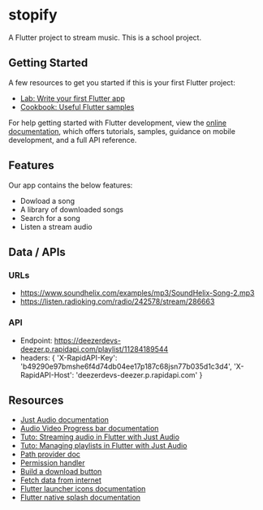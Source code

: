 # stopify

A Flutter project to stream music. This is a school project.

## Getting Started

A few resources to get you started if this is your first Flutter project:

- [Lab: Write your first Flutter app](https://docs.flutter.dev/get-started/codelab)
- [Cookbook: Useful Flutter samples](https://docs.flutter.dev/cookbook)

For help getting started with Flutter development, view the
[online documentation](https://docs.flutter.dev/), which offers tutorials,
samples, guidance on mobile development, and a full API reference.

## Features

Our app contains the below features:

- Dowload a song
- A library of downloaded songs
- Search for a song
- Listen a stream audio

## Data / APIs

### URLs

- https://www.soundhelix.com/examples/mp3/SoundHelix-Song-2.mp3
- https://listen.radioking.com/radio/242578/stream/286663

### API

- Endpoint: https://deezerdevs-deezer.p.rapidapi.com/playlist/11284189544
- headers: {
    'X-RapidAPI-Key': 'b49290e97bmshe6f4d74db04ee17p187c68jsn77b035d1c3d4',
    'X-RapidAPI-Host': 'deezerdevs-deezer.p.rapidapi.com'
  }

## Resources

- [Just Audio documentation](https://pub.dev/packages/just_audio)
- [Audio Video Progress bar documentation](https://pub.dev/packages/audio_video_progress_bar)
- [Tuto: Streaming audio in Flutter with Just Audio](https://suragch.medium.com/steaming-audio-in-flutter-with-just-audio-7435fcf672bf)
- [Tuto: Managing playlists in Flutter with Just Audio](https://suragch.medium.com/managing-playlists-in-flutter-with-just-audio-c4b8f2af12eb)
- [Path provider doc](https://pub.dev/packages/path_provider)
- [Permission handler](https://pub.dev/packages/permission_handler)
- [Build a download button](https://docs.flutter.dev/cookbook/effects/download-button)
- [Fetch data from internet](https://docs.flutter.dev/cookbook/networking/fetch-data)
- [Flutter launcher icons documentation](https://pub.dev/packages/flutter_launcher_icons)
- [Flutter native splash documentation](https://pub.dev/packages/flutter_native_splash)